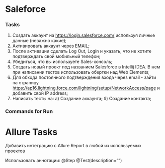 # Saleforce

### Tasks
1) Создать аккаунт на https://login.salesforce.com/ используя личные данные (неважно какие);
2) Активировать аккаунт через EMAIL;
3) После активации сделать Log Out, Login и указать, что не хотите подтверждать свой мобильный телефон;
4) Убедиться, что вы используете Sales-консоль;
5) Создать новый проект под названием Salesforce в Intellij IDEA. В нем при написании тестов использовать обертки над Web Elements;
6) Для обхода постоянного подтверждения входа через email - зайти на страницу https://ap16.lightning.force.com/lightning/setup/NetworkAccess/page и добавить свой IP address;
7) Написать тесты на:
 а) Создание аккаунта;
 б) Создание контакта;

### Commands for Run


# Allure Tasks

Добавить интеграцию с Allure Report в любой из используемых проектов

Использовать аннотации:
@Step
@Test(description=””)